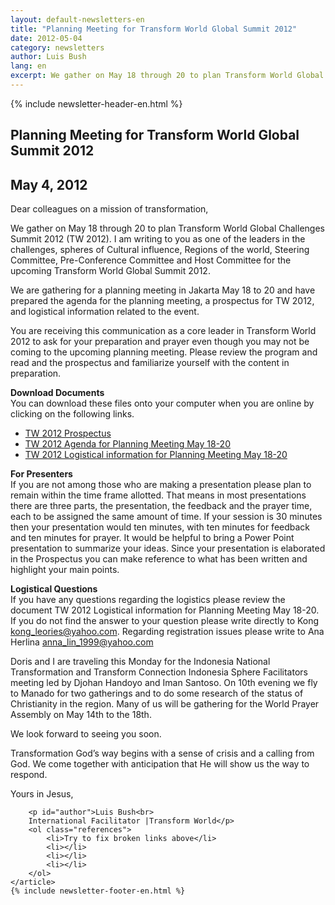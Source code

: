 ```yaml
---
layout: default-newsletters-en
title: "Planning Meeting for Transform World Global Summit 2012"
date: 2012-05-04
category: newsletters
author: Luis Bush
lang: en
excerpt: We gather on May 18 through 20 to plan Transform World Global Challenges Summit 2012 (TW 2012). I am writing to you as one of the leaders in the challenges, spheres of Cultural influence, Regions of the world, Steering Committee, Pre-Conference Committee and Host Committee for the upcoming Transform World Global Summit 2012. We are gathering for a planning meeting in Jakarta May 18 to 20 and have prepared the agenda for the planning meeting, a prospectus for TW 2012, and logistical information related to the event.
---
```

<div id="newsletter">
{% include newsletter-header-en.html %}
	<article>
	    <h1>Planning Meeting for Transform World Global Summit 2012</h1>
		<h2 id="article-date"><time datetime="2012-05-04">May 4, 2012</time></h2>
		<p id="first-paragraph">Dear colleagues on a mission of transformation,</p>
		<p>We gather on May 18 through 20 to plan Transform World Global Challenges Summit 2012 (TW 2012). I am writing to you as one of the leaders in the challenges, spheres of Cultural influence, Regions of the world, Steering Committee, Pre-Conference Committee and Host Committee for the upcoming Transform World Global Summit 2012.</p>
		<p>We are gathering for a planning meeting in Jakarta May 18 to 20 and have prepared the agenda for the planning meeting, a prospectus for TW 2012, and logistical information related to the event.</p>
		<p>You are receiving this communication as a core leader in Transform World 2012 to ask for your preparation and prayer even though you may not be coming to the upcoming planning meeting. Please review the program and read and the prospectus and familiarize yourself with the content in preparation.
</p>
		<p><strong>Download Documents</strong><br>You can download these files onto your computer when you are online by clicking on the following links. </p>
		<ul>
			<li><a href="TW 2012 Prospectus">TW 2012 Prospectus</a></li>
			<li><a href="TW 2012 Agenda for Planning Meeting May 18-20">TW 2012 Agenda for Planning Meeting May 18-20</a></li>
			<li><a href="TW 2012 Logistical information for Planning Meeting May 18-20">TW 2012 Logistical information for Planning Meeting May 18-20</a></li>
		</ul>
		<p><strong>For Presenters</strong><br>
If you are not among those who are making a presentation please plan to remain within the time frame allotted. That means in most presentations there are three parts, the presentation, the feedback and the prayer time, each to be assigned the same amount of time. If your session is 30 minutes then your presentation would ten minutes, with ten minutes for feedback and ten minutes for prayer. It would be helpful to bring a Power Point presentation to summarize your ideas. Since your presentation is elaborated in the Prospectus you can make reference to what has been written and highlight your main points.</p>
		<p><strong>Logistical Questions</strong><br>
If you have any questions regarding the logistics please review the document TW 2012 Logistical information for Planning Meeting May 18-20. If you do not find the answer to your question please write directly to Kong <a href="mailto:kong_leories@yahoo.com">kong_leories@yahoo.com</a>. Regarding registration issues please write to Ana Herlina <a href="mailto:anna_lin_1999@yahoo.com">anna_lin_1999@yahoo.com</a></p>
		<p>Doris and I are traveling this Monday for the Indonesia National Transformation and Transform Connection Indonesia Sphere Facilitators meeting led by Djohan Handoyo and Iman Santoso. On 10th evening we fly to Manado for two gatherings and to do some research of the status of Christianity in the region.  Many of us will be gathering for the World Prayer Assembly on May 14th to the 18th.</p>
		<p>We look forward to seeing you soon.</p>
		<p>Transformation God’s way begins with a sense of crisis and a calling from God. We come together with anticipation that He will show us the way to respond.</p>
		<p>Yours in Jesus,</p>

		<p id="author">Luis Bush<br>
		International Facilitator |Transform World</p>
		<ol class="references">
			<li>Try to fix broken links above</li>
			<li></li>
			<li></li>
			<li></li>
		</ol>
	</article>
	{% include newsletter-footer-en.html %}
</div>

